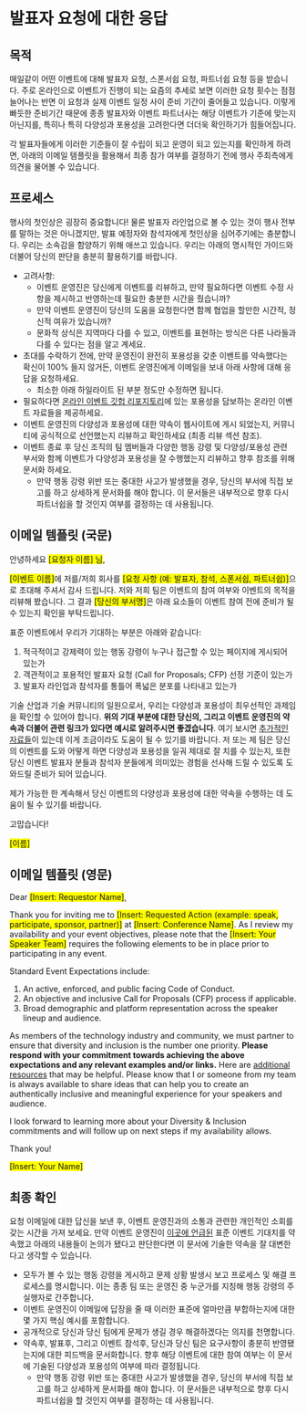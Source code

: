 # 발표자 요청에 대한 응답

## 목적

매일같이 어떤 이벤트에 대해 발표자 요청, 스폰서쉽 요청, 파트너쉽 요청 등을 받습니다. 주로 온라인으로 이벤트가 진행이 되는 요즘의 추세로 보면 이러한 요청 횟수는 점점 늘어나는 반면 이 요청과 실제 이벤트 일정 사이 준비 기간이 줄어들고 있습니다. 이렇게 빠듯한 준비기간 때문에 종종 발표자와 이벤트 파트너사는 해당 이벤트가 기준에 맞는지 아닌지를, 특히나 특히 다양성과 포용성을 고려한다면 더더욱 확인하기가 힘들어집니다.

각 발표자들에게 이러한 기준들이 잘 수립이 되고 운영이 되고 있는지를 확인하게 하려면, 아래의 이메일 템플릿을 활용해서 최종 참가 여부를 결정하기 전에 행사 주최측에게 의견을 물어볼 수 있습니다.

## 프로세스

행사의 첫인상은 굉장히 중요합니다! 물론 발표자 라인업으로 볼 수 있는 것이 행사 전부를 말하는 것은 아니겠지만, 발표 예정자와 참석자에게 첫인상을 심어주기에는 충분합니다. 우리는 소속감을 함양하기 위해 애쓰고 있습니다. 우리는 아래의 명시적인 가이드와 더불어 당신의 판단을 충분히 활용하기를 바랍니다.

* 고려사항:
  * 이벤트 운영진은 당신에게 이벤트를 리뷰하고, 만약 필요하다면 이벤트 수정 사항을 제시하고 반영하는데 필요한 충분한 시간을 줬습니까?
  * 만약 이벤트 운영진이 당신의 도움을 요청한다면 함께 협업을 할만한 시간적, 정신적 여유가 있습니까?
  * 문화적 상식은 지역마다 다를 수 있고, 이벤트를 표현하는 방식은 다른 나라들과 다를 수 있다는 점을 알고 계세요.
* 초대를 수락하기 전에, 만약 운영진이 완전히 포용성을 갖춘 이벤트를 약속했다는 확신이 100% 들지 않거든, 이벤트 운영진에게 이메일을 보내 아래 사항에 대해 응답을 요청하세요.
  * 최소한 아래 하일라이트 된 부분 정도만 수정하면 됩니다.
* 필요하다면 [온라인 이벤트 깃헙 리포지토리](https://github.com/microsoft/virtual-events)에 있는 포용성을 담보하는 온라인 이벤트 자료들을 제공하세요.
* 이벤트 운영진의 다양성과 포용성에 대한 약속이 웹사이트에 게시 되었는지, 커뮤니티에 공식적으로 선언했는지 리뷰하고 확인하세요 (최종 리뷰 섹션 참조).
* 이벤트 종료 후 당신 조직의 팀 멤버들과 다양한 행동 강령 및 다양성/포용성 관련 부서와 함께 이벤트가 다양성과 포용성을 잘 수행했는지 리뷰하고 향후 참조를 위해 문서화 하세요.
  * 만약 행동 강령 위반 또는 중대한 사고가 발생했을 경우, 당신의 부서에 직접 보고를 하고 상세하게 문서화를 해야 합니다. 이 문서들은 내부적으로 향후 다시 파트너쉽을 할 것인지 여부를 결정하는 데 사용됩니다.

## 이메일 템플릿 (국문)

안녕하세요 <span style="background-color: yellow;">[요청자 이름] 님</span>,

<span style="background-color: yellow;">[이벤트 이름]</span>에 저를/저희 회사를 <span style="background-color: yellow;">[요청 사항 (예: 발표자, 참석, 스폰서쉽, 파트너쉽)]</span>으로 초대해 주셔서 감사 드립니다. 저와 저희 팀은 이벤트의 참여 여부와 이벤트의 목적을 리뷰해 봤습니다. 그 결과 <span style="background-color: yellow;">[당신의 부서명]</span>은 아래 요소들이 이벤트 참여 전에 준비가 될 수 있는지 확인을 부탁드립니다.

표준 이벤트에서 우리가 기대하는 부분은 아래와 같습니다:

1. 적극적이고 강제력이 있는 행동 강령이 누구나 접근할 수 있는 페이지에 게시되어 있는가
2. 객관적이고 포용적인 발표자 요청 (Call for Proposals; CFP) 선정 기준이 있는가
3. 발표자 라인업과 참석자를 통틀어 폭넓은 분포를 나타내고 있는가

기술 산업과 기술 커뮤니티의 일원으로서, 우리는 다양성과 포용성이 최우선적인 과제임을 확인할 수 있어야 합니다. **위의 기대 부분에 대한 당신의, 그리고 이벤트 운영진의 약속과 더불어 관련 링크가 있다면 예시로 알려주시면 좋겠습니다**. 여기 보시면 [추가적인 자료들](https://github.com/microsoft/virtual-events/blob/main/l10n/ko-kr/inclusive-planning-process.md)이 있는데 이게 조금이라도 도움이 될 수 있기를 바랍니다. 저 또는 제 팀은 당신의 이벤트를 도와 어떻게 하면 다양성과 포용성을 일궈 제대로 잘 치를 수 있는지, 또한 당신 이벤트 발표자 분들과 참석자 분들에게 의미있는 경험을 선사해 드릴 수 있도록 도와드릴 준비가 되어 있습니다.

제가 가능한 한 계속해서 당신 이벤트의 다양성과 포용성에 대한 약속을 수행하는 데 도움이 될 수 있기를 바랍니다.

고맙습니다!

<span style="background-color: yellow;">[이름]</span>

## 이메일 템플릿 (영문)

Dear <span style="background-color: yellow;">[Insert: Requestor Name]</span>,

Thank you for inviting me to <span style="background-color: yellow;">[Insert: Requested Action (example: speak, participate, sponsor, partner)]</span> at <span style="background-color: yellow;">[Insert: Conference Name]</span>. As I review my availability and your event objectives, please note that the <span style="background-color: yellow;">[Insert: Your Speaker Team]</span> requires the following elements to be in place prior to participating in any event. 

Standard Event Expectations include:  
1. An active, enforced, and public facing Code of Conduct. 
2. An objective and inclusive Call for Proposals (CFP) process if applicable. 
3. Broad demographic and platform representation across the speaker lineup and audience. 

As members of the technology industry and community, we must partner to ensure that diversity and inclusion is the number one priority. **Please respond with your commitment towards achieving the above expectations and any relevant examples and/or links.** Here are [additional resources](https://github.com/microsoft/virtual-events/blob/main/inclusive-planning-process.md) that may be helpful. Please know that I or someone from my team is always available to share ideas that can help you to create an authentically inclusive and meaningful experience for your speakers and audience.  

I look forward to learning more about your Diversity & Inclusion commitments and will follow up on next steps if my availability allows. 

Thank you! 

<span style="background-color: yellow;">[Insert: Your Name]</span>

## 최종 확인

요청 이메일에 대한 답신을 보낸 후, 이벤트 운영진과의 소통과 관련한 개인적인 소회를 갖는 시간을 가져 보세요. 만약 이벤트 운영진이 [이곳에 언급된](./playbook.md) 표준 이벤트 기대치를 약속했고 아래의 내용들이 논의가 됐다고 판단한다면 이 문서에 기술한 약속을 잘 대변한다고 생각할 수 있습니다.

* 모두가 볼 수 있는 행동 강령을 게시하고 문제 상황 발생시 보고 프로세스 및 해결 프로세스를 명시합니다. 이는 종종 팀 또는 운영진 중 누군가를 지칭해 행동 강령의 주 실행자로 간주합니다.
* 이벤트 운영진이 이메일에 답장을 줄 때 이러한 표준에 얼마만큼 부합하는지에 대한 몇 가지 핵심 예시를 포함합니다.
* 공개적으로 당신과 당신 팀에게 문제가 생길 경우 해결하겠다는 의지를 천명합니다.
* 약속후, 발표후, 그리고 이벤트 참석후, 당신과 당신 팀은 요구사항이 충분히 반영됐는지에 대한 피드백을 문서화합니다. 향후 해당 이벤트에 대한 참여 여부는 이 문서에 기술된 다양성과 포용성의 여부에 따라 결정됩니다.
  * 만약 행동 강령 위반 또는 중대한 사고가 발생했을 경우, 당신의 부서에 직접 보고를 하고 상세하게 문서화를 해야 합니다. 이 문서들은 내부적으로 향후 다시 파트너쉽을 할 것인지 여부를 결정하는 데 사용됩니다.
